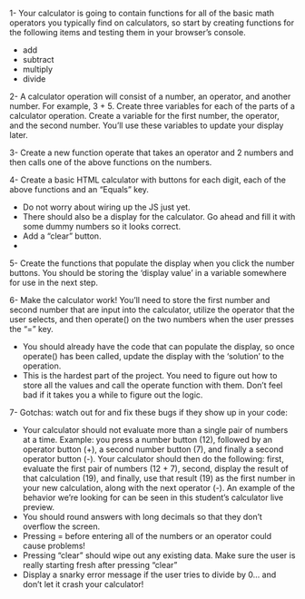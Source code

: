 1- Your calculator is going to contain functions for all of the basic math operators you typically find on calculators, so start by creating functions for the following items and testing them in your browser’s console.
  * add
  * subtract
  * multiply
  * divide

2- A calculator operation will consist of a number, an operator, and another number. For example, 3 + 5. Create three variables for each of the parts of a calculator operation. Create a variable for the first number, the operator, and the second number. You’ll use these variables to update your display later.

3- Create a new function operate that takes an operator and 2 numbers and then calls one of the above functions on the numbers.

4- Create a basic HTML calculator with buttons for each digit, each of the above functions and an “Equals” key.
  * Do not worry about wiring up the JS just yet.
  * There should also be a display for the calculator. Go ahead and fill it with some dummy numbers so it looks correct.
  * Add a “clear” button.
  * 
5- Create the functions that populate the display when you click the number buttons. You should be storing the ‘display value’ in a variable somewhere for use in the next step.

6- Make the calculator work! You’ll need to store the first number and second number that are input into the calculator, utilize the operator that the user selects, and then operate() on the two numbers when the user presses the “=” key.
  * You should already have the code that can populate the display, so once operate() has been called, update the display with the ‘solution’ to the operation.
  * This is the hardest part of the project. You need to figure out how to store all the values and call the operate function with them. Don’t feel bad if it takes you a while to figure out the logic.

7- Gotchas: watch out for and fix these bugs if they show up in your code:
  * Your calculator should not evaluate more than a single pair of numbers at a time. Example: you press a number button (12), followed by an operator button (+), a second number button (7), and finally a second operator button (-). Your calculator should then do the following: first, evaluate the first pair of numbers (12 + 7), second, display the result of that calculation (19), and finally, use that result (19) as the first number in your new calculation, along with the next operator (-). An example of the behavior we’re looking for can be seen in this student’s calculator live preview.
  * You should round answers with long decimals so that they don’t overflow the screen.
  * Pressing = before entering all of the numbers or an operator could cause problems!
  * Pressing “clear” should wipe out any existing data. Make sure the user is really starting fresh after pressing “clear”
  * Display a snarky error message if the user tries to divide by 0… and don’t let it crash your calculator!
